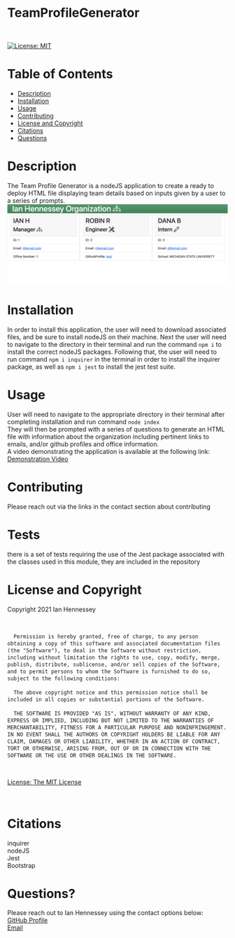 # TeamProfileGenerator
  <br>

  [![License: MIT](https://img.shields.io/badge/License-MIT-yellow.svg)](https://opensource.org/licenses/MIT) 
  <br>

  # Table of Contents
  - [Description](#Description)
  - [Installation](#Installation)
  - [Usage](#Usage)
  - [Contributing](#Contributing)
  - [License and Copyright](#License-and-Copyright)
  - [Citations](#Citations)
  - [Questions](#Questions)
  
  # Description
  
The Team Profile Generator is a nodeJS application to create a ready to deploy HTML file displaying team details based on inputs given by a user to a series of prompts.<br>
  ![](./img/teamprofilegenerator.png) <br>
  
  # Installation
  
  In order to install this application, the user will need to download associated files, and be sure to install nodeJS on their machine.  Next the user will need to navigate to the directory in their terminal and run the command ```npm i``` to install the correct nodeJS packages.  Following that, the user will need to run command ```npm i inquirer``` in the terminal in order to install the inquirer package, as well as ```npm i jest``` to install the jest test suite.<br>
  
  # Usage
  
  User will need to navigate to the appropriate directory in their terminal after completing installation and run command ```node index```<br>
  They will then be prompted with a series of questions to generate an HTML file with information about the organization including pertinent links to emails, and/or github profiles and office information. <br>
  A video demonstrating the application is available at the following link: [Demonstration Video](<https://drive.google.com/file/d/1joqRPiwArOP_ou5lIIsf96IMosoHaZ3T/view?usp=sharing>) <br>
 
  
  # Contributing
  
  Please reach out via the links in the contact section about contributing<br>
  
  # Tests
  
  there is a set of tests requiring the use of the Jest package associated with the classes used in this module, they are included in the repository <br>
  
  # License and Copyright
  
  Copyright 2021 Ian Hennessey
  
  <br>

  
      Permission is hereby granted, free of charge, to any person obtaining a copy of this software and associated documentation files (the "Software"), to deal in the Software without restriction, including without limitation the rights to use, copy, modify, merge, publish, distribute, sublicense, and/or sell copies of the Software, and to permit persons to whom the Software is furnished to do so, subject to the following conditions:
      
      The above copyright notice and this permission notice shall be included in all copies or substantial portions of the Software.
      
      THE SOFTWARE IS PROVIDED "AS IS", WITHOUT WARRANTY OF ANY KIND, EXPRESS OR IMPLIED, INCLUDING BUT NOT LIMITED TO THE WARRANTIES OF MERCHANTABILITY, FITNESS FOR A PARTICULAR PURPOSE AND NONINFRINGEMENT. IN NO EVENT SHALL THE AUTHORS OR COPYRIGHT HOLDERS BE LIABLE FOR ANY CLAIM, DAMAGES OR OTHER LIABILITY, WHETHER IN AN ACTION OF CONTRACT, TORT OR OTHERWISE, ARISING FROM, OUT OF OR IN CONNECTION WITH THE SOFTWARE OR THE USE OR OTHER DEALINGS IN THE SOFTWARE.
      

  <br>

  [License: The MIT License](<https://opensource.org/licenses/MIT>)

  <br>

  # Citations

  inquirer <br>
  nodeJS <br>
  Jest <br>
  Bootstrap <br>
  
  
  # Questions?
  Please reach out to Ian Hennessey using the contact options below: <br>
  [GitHub Profile](<https://github.com/atleastitsanethosman>)<br>
  [Email](<mailto:ian.hennessey@gmail.com>)
  

